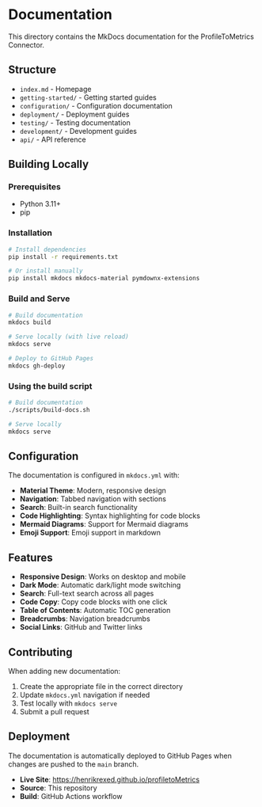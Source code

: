 # Documentation

This directory contains the MkDocs documentation for the ProfileToMetrics Connector.

## Structure

- `index.md` - Homepage
- `getting-started/` - Getting started guides
- `configuration/` - Configuration documentation
- `deployment/` - Deployment guides
- `testing/` - Testing documentation
- `development/` - Development guides
- `api/` - API reference

## Building Locally

### Prerequisites

- Python 3.11+
- pip

### Installation

```bash
# Install dependencies
pip install -r requirements.txt

# Or install manually
pip install mkdocs mkdocs-material pymdownx-extensions
```

### Build and Serve

```bash
# Build documentation
mkdocs build

# Serve locally (with live reload)
mkdocs serve

# Deploy to GitHub Pages
mkdocs gh-deploy
```

### Using the build script

```bash
# Build documentation
./scripts/build-docs.sh

# Serve locally
mkdocs serve
```

## Configuration

The documentation is configured in `mkdocs.yml` with:

- **Material Theme**: Modern, responsive design
- **Navigation**: Tabbed navigation with sections
- **Search**: Built-in search functionality
- **Code Highlighting**: Syntax highlighting for code blocks
- **Mermaid Diagrams**: Support for Mermaid diagrams
- **Emoji Support**: Emoji support in markdown

## Features

- **Responsive Design**: Works on desktop and mobile
- **Dark Mode**: Automatic dark/light mode switching
- **Search**: Full-text search across all pages
- **Code Copy**: Copy code blocks with one click
- **Table of Contents**: Automatic TOC generation
- **Breadcrumbs**: Navigation breadcrumbs
- **Social Links**: GitHub and Twitter links

## Contributing

When adding new documentation:

1. Create the appropriate file in the correct directory
2. Update `mkdocs.yml` navigation if needed
3. Test locally with `mkdocs serve`
4. Submit a pull request

## Deployment

The documentation is automatically deployed to GitHub Pages when changes are pushed to the `main` branch.

- **Live Site**: https://henrikrexed.github.io/profiletoMetrics
- **Source**: This repository
- **Build**: GitHub Actions workflow
